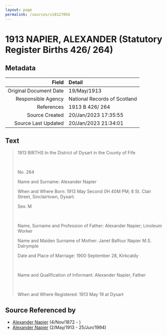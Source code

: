 ```yaml
---
layout: page
permalink: /sources/s18127054
---
```


# 1913 NAPIER, ALEXANDER (Statutory Register Births 426/ 264)

## Metadata
Field | Detail
---:|:---
Original Document Date | 19/May/1913
Responsible Agency | National Records of Scotland
References | 1913 B 426/ 264
Source Created | 20/Jan/2023 17:35:55
Source Last Updated | 20/Jan/2023 21:34:01

## Text

> 1913 BIRTHS In the District of Dysart in the County of Fife
>
> <br/>
>
> No. 264
>
> Name and Surname: Alexander Napier
>
> When and Where Born: 1913 May Second 0H 40M PM; 8 St. Clair Street, Sinclairtown, Dysart.
>
> Sex: M
>
> <br/>
>
> Name, Surname and Profession of Father: Alexander Napier; Linoleum Worker
>
> Name and Maiden Surname of Mother: Janet Balfour Napier M.S. Dalrymple
>
> Date and Place of Marriage: 1900 September 28, Kirkcaldy
>
> <br/>
>
> Name and Qualification of Informant: Alexander Napier, Father
>
> <br/>
>
> When and Where Registered: 1913 May 19 at Dysart
>

## Source Referenced by

* [Alexander Napier](../people/@22451165@-alexander-napier-b1872-11-4-d.md) (4/Nov/1872 - )
* [Alexander Napier](../people/@80968928@-alexander-napier-b1913-5-2-d1994-6-25.md) (2/May/1913 - 25/Jun/1994)
